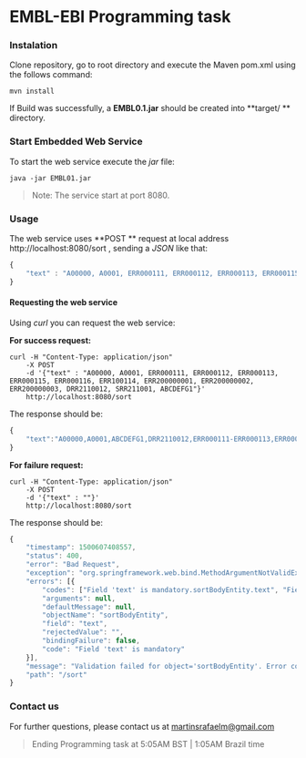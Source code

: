 # EMBL-EBI Programming task

### Instalation

Clone repository, go to root directory and execute the Maven pom.xml using the follows command:
```shell
mvn install
```
If Build was successfully, a **EMBL0.1.jar** should be created into **target/ ** directory.

### Start Embedded Web Service

To start the web service execute the *jar* file:
```shell
java -jar EMBL01.jar
```

> Note: The service start at port 8080.

### Usage

The web service uses **POST ** request at local address http://localhost:8080/sort , sending a *JSON* like that:

```javascript
{
	"text" : "A00000, A0001, ERR000111, ERR000112, ERR000113, ERR000115, ERR000116, ERR100114, ERR200000001, ERR200000002, ERR200000003, DRR2110012, SRR211001, ABCDEFG1"
}
```

#### Requesting the web service

Using *curl* you can request the web service:

**For success request:**
```shell
curl -H "Content-Type: application/json"
	-X POST
	-d '{"text" : "A00000, A0001, ERR000111, ERR000112, ERR000113, ERR000115, ERR000116, ERR100114, ERR200000001, ERR200000002, ERR200000003, DRR2110012, SRR211001, ABCDEFG1"}'
	http://localhost:8080/sort
```

The response should be:

```javascript
{
	"text":"A00000,A0001,ABCDEFG1,DRR2110012,ERR000111-ERR000113,ERR000115-ERR000116,ERR100114,ERR200000001-ERR200000003,SRR211001"
}
```

**For failure request:**
```shell
curl -H "Content-Type: application/json"
	-X POST
	-d '{"text" : ""}'
	http://localhost:8080/sort
```
The response should be:

```javascript
{
	"timestamp": 1500607408557,
	"status": 400,
	"error": "Bad Request",
	"exception": "org.springframework.web.bind.MethodArgumentNotValidException",
	"errors": [{
		"codes": ["Field 'text' is mandatory.sortBodyEntity.text", "Field 'text' is mandatory.text", "Field 'text' is mandatory.java.lang.String", "Field 'text' is mandatory"],
		"arguments": null,
		"defaultMessage": null,
		"objectName": "sortBodyEntity",
		"field": "text",
		"rejectedValue": "",
		"bindingFailure": false,
		"code": "Field 'text' is mandatory"
	}],
	"message": "Validation failed for object='sortBodyEntity'. Error count: 1",
	"path": "/sort"
}
```

### Contact us
For further questions, please contact us at martinsrafaelm@gmail.com


>Ending Programming task  at 5:05AM BST | 1:05AM Brazil time